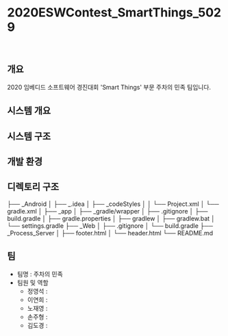# 2020ESWContest_SmartThings_5029

</br>



## 개요

2020 임베디드 소프트웨어 경진대회 'Smart Things' 부문 주차의 민족 팀입니다.

 


## 시스템 개요 


## 시스템 구조


## 개발 환경 


## 디렉토리 구조

 ├── _Android
 │   ├── _.idea
 │       ├── _codeStyles
 │       │   └── Project.xml
 │       └── gradle.xml
 │   ├── _app
 │   ├── _gradle/wrapper
 │   ├── .gitignore
 │   ├── build.gradle
 │   ├── gradle.properties
 │   ├── gradlew
 │   ├── gradlew.bat
 │   └── settings.gradle
 ├── _Web
 │   ├── .gitignore
 │   └── build.gradle
 ├── _Process_Server
 │   ├── footer.html
 │   └── header.html
 └── README.md

## 팀

- 팀명 : 주차의 민족
- 팀원 및 역할
  - 정영석 : 
  - 이연희 : 
  - 노재영 : 
  - 손주형 : 
  - 김도경 : 



